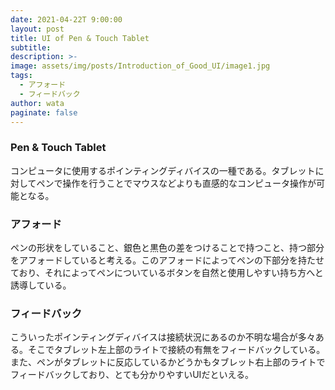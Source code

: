 ```yaml
---
date: 2021-04-22T 9:00:00
layout: post
title: UI of Pen & Touch Tablet
subtitle: 
description: >-
image: assets/img/posts/Introduction_of_Good_UI/image1.jpg
tags: 
  - アフォード
  - フィードバック
author: wata
paginate: false
---
```


### Pen & Touch Tablet
コンピュータに使用するポインティングディバイスの一種である。タブレットに対してペンで操作を行うことでマウスなどよりも直感的なコンピュータ操作が可能となる。

### アフォード
ペンの形状をしていること、銀色と黒色の差をつけることで持つこと、持つ部分をアフォードしていると考える。このアフォードによってペンの下部分を持たせており、それによってペンについているボタンを自然と使用しやすい持ち方へと誘導している。

### フィードバック
こういったポインティングディバイスは接続状況にあるのか不明な場合が多々ある。そこでタブレット左上部のライトで接続の有無をフィードバックしている。また、ペンがタブレットに反応しているかどうかもタブレット右上部のライトでフィードバックしており、とても分かりやすいUIだといえる。
